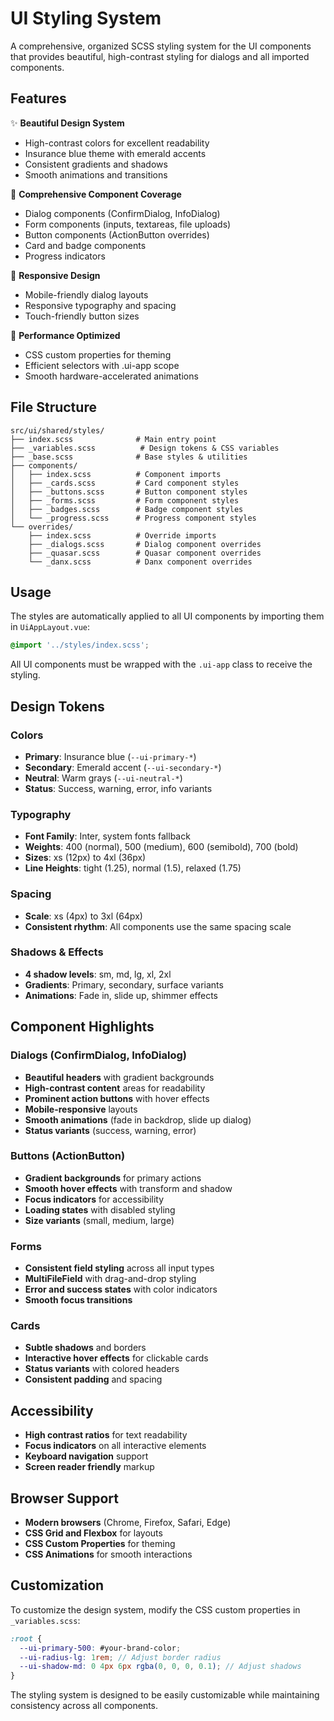 # UI Styling System

A comprehensive, organized SCSS styling system for the UI components that provides beautiful, high-contrast styling for dialogs and all imported components.

## Features

✨ **Beautiful Design System**
- High-contrast colors for excellent readability
- Insurance blue theme with emerald accents
- Consistent gradients and shadows
- Smooth animations and transitions

🎨 **Comprehensive Component Coverage**
- Dialog components (ConfirmDialog, InfoDialog)
- Form components (inputs, textareas, file uploads)
- Button components (ActionButton overrides)
- Card and badge components
- Progress indicators

📱 **Responsive Design**
- Mobile-friendly dialog layouts
- Responsive typography and spacing
- Touch-friendly button sizes

🚀 **Performance Optimized**
- CSS custom properties for theming
- Efficient selectors with .ui-app scope
- Smooth hardware-accelerated animations

## File Structure

```
src/ui/shared/styles/
├── index.scss              # Main entry point
├── _variables.scss          # Design tokens & CSS variables
├── _base.scss              # Base styles & utilities
├── components/
│   ├── index.scss          # Component imports
│   ├── _cards.scss         # Card component styles
│   ├── _buttons.scss       # Button component styles
│   ├── _forms.scss         # Form component styles
│   ├── _badges.scss        # Badge component styles
│   └── _progress.scss      # Progress component styles
└── overrides/
    ├── index.scss          # Override imports
    ├── _dialogs.scss       # Dialog component overrides
    ├── _quasar.scss        # Quasar component overrides
    └── _danx.scss          # Danx component overrides
```

## Usage

The styles are automatically applied to all UI components by importing them in `UiAppLayout.vue`:

```scss
@import '../styles/index.scss';
```

All UI components must be wrapped with the `.ui-app` class to receive the styling.

## Design Tokens

### Colors

- **Primary**: Insurance blue (`--ui-primary-*`)
- **Secondary**: Emerald accent (`--ui-secondary-*`)
- **Neutral**: Warm grays (`--ui-neutral-*`)
- **Status**: Success, warning, error, info variants

### Typography

- **Font Family**: Inter, system fonts fallback
- **Weights**: 400 (normal), 500 (medium), 600 (semibold), 700 (bold)
- **Sizes**: xs (12px) to 4xl (36px)
- **Line Heights**: tight (1.25), normal (1.5), relaxed (1.75)

### Spacing

- **Scale**: xs (4px) to 3xl (64px)
- **Consistent rhythm**: All components use the same spacing scale

### Shadows & Effects

- **4 shadow levels**: sm, md, lg, xl, 2xl
- **Gradients**: Primary, secondary, surface variants
- **Animations**: Fade in, slide up, shimmer effects

## Component Highlights

### Dialogs (ConfirmDialog, InfoDialog)

- **Beautiful headers** with gradient backgrounds
- **High-contrast content** areas for readability
- **Prominent action buttons** with hover effects
- **Mobile-responsive** layouts
- **Smooth animations** (fade in backdrop, slide up dialog)
- **Status variants** (success, warning, error)

### Buttons (ActionButton)

- **Gradient backgrounds** for primary actions
- **Smooth hover effects** with transform and shadow
- **Focus indicators** for accessibility
- **Loading states** with disabled styling
- **Size variants** (small, medium, large)

### Forms

- **Consistent field styling** across all input types
- **MultiFileField** with drag-and-drop styling
- **Error and success states** with color indicators
- **Smooth focus transitions**

### Cards

- **Subtle shadows** and borders
- **Interactive hover effects** for clickable cards
- **Status variants** with colored headers
- **Consistent padding** and spacing

## Accessibility

- **High contrast ratios** for text readability
- **Focus indicators** on all interactive elements
- **Keyboard navigation** support
- **Screen reader friendly** markup

## Browser Support

- **Modern browsers** (Chrome, Firefox, Safari, Edge)
- **CSS Grid and Flexbox** for layouts
- **CSS Custom Properties** for theming
- **CSS Animations** for smooth interactions

## Customization

To customize the design system, modify the CSS custom properties in `_variables.scss`:

```scss
:root {
  --ui-primary-500: #your-brand-color;
  --ui-radius-lg: 1rem; // Adjust border radius
  --ui-shadow-md: 0 4px 6px rgba(0, 0, 0, 0.1); // Adjust shadows
}
```

The styling system is designed to be easily customizable while maintaining consistency across all components.
